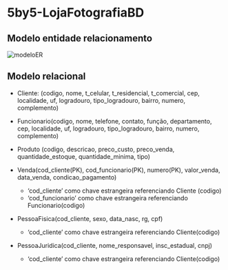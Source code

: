 # 5by5-LojaFotografiaBD

## Modelo entidade relacionamento
![modeloER](https://github.com/edenilsonjunior/5by5-LojaFotografiaBD/assets/110670578/98d615d9-4916-4787-a0c5-7a28176801c9)

## Modelo relacional


- Cliente: (codigo, nome, t_celular, t_residencial, t_comercial, cep, localidade, uf,
logradouro, tipo_logradouro, bairro, numero, complemento)

- Funcionario(codigo, nome, telefone, contato, função, departamento, cep,
localidade, uf, logradouro, tipo_logradouro, bairro, numero, complemento)

- Produto (codigo, descricao, preco_custo, preco_venda, quantidade_estoque,
quantidade_minima, tipo)

- Venda(cod_cliente(PK), cod_funcionario(PK), numero(PK), valor_venda,
data_venda, condicao_pagamento)
  -  ‘cod_cliente’ como chave estrangeira referenciando Cliente (codigo)
  - ‘cod_funcionario’ como chave estrangeira referenciando Funcionario(codigo)

- PessoaFisica(cod_cliente, sexo, data_nasc, rg, cpf)
  - ‘cod_cliente’ como chave estrangeira referenciando Cliente(codigo)

- PessoaJuridica(cod_cliente, nome_responsavel, insc_estadual, cnpj)
  - ‘cod_cliente’ como chave estrangeira referenciando Cliente(codigo)
